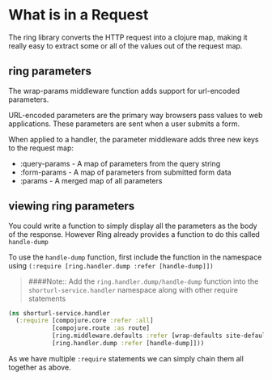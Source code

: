 # What is in a Request

The ring library converts the HTTP request into a clojure map, making it really easy to extract some or all of the values out of the request map.

## ring parameters

The wrap-params middleware function adds support for url-encoded parameters.

URL-encoded parameters are the primary way browsers pass values to web applications. These parameters are sent when a user submits a form.

When applied to a handler, the parameter middleware adds three new keys to the request map:

* :query-params - A map of parameters from the query string
* :form-params - A map of parameters from submitted form data
* :params - A merged map of all parameters

## viewing ring parameters

You could write a function to simply display all the parameters as the body of the response.  However Ring already provides a function to do this called `handle-dump`

To use the `handle-dump` function, first include the function in the namespace using `(:require [ring.handler.dump :refer [handle-dump]])`

> ####Note:: Add the `ring.handler.dump/handle-dump` function into the `shorturl-service.handler` namespace along with other require statements

```clojure
(ns shorturl-service.handler
  (:require [compojure.core :refer :all]
            [compojure.route :as route]
            [ring.middleware.defaults :refer [wrap-defaults site-defaults]]
            [ring.handler.dump :refer [handle-dump]]))
```

As we have multiple `:require` statements we can simply chain them all together as above.
